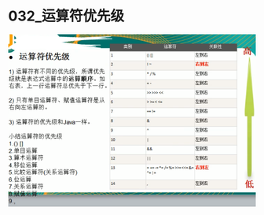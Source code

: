 # 032_运算符优先级

![image-20210323165039080](032_%E8%BF%90%E7%AE%97%E7%AC%A6%E4%BC%98%E5%85%88%E7%BA%A7/image-20210323165039080.png)